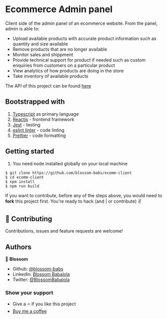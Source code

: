 # Ecommerce Admin panel

Client side of the admin panel of an ecommerce website. From the panel, admin is able to:

- Upload available products with accurate product information such as quantity and size available
- Remove products that are no longer available
- Monitor sales and shippment
- Provide technical support for product if needed such as custom enquiries from customers on a particular product
- View analytics of how products are doing in the store
- Take inventory of available products

The API of this project can be found [here](https://github.com/blossom-babs/ecomm)

## Bootstrapped with
1. [Typescript](https://www.typescriptlang.org/) as primary language
1. [Reactjs](https://reactjs.org/) - frontend framework
2. [Jest](https://jestjs.io/) - testing
3. [eslint linter](https://eslint.org/) - code linting
4. [Prettier](https://prettier.io/) - code formatting

## Getting started
1. You need node installed globally on your local machine
```
$ git clone https://github.com/blossom-babs/ecomm-client
$ cd ecomm-client
$ npm install
$ npm run build
```
If you want to contribute, before any of the steps above, you would need to __fork__ this project first.
You're ready to hack (and | or contribute) ✌️

## 🤝 Contributing
Contributions, issues and feature requests are welcome!

## Authors
🌸 __Blossom__
- Github: [@blossom-babs](https://github.com/blossom-babs/)
- LinkedIn: [Blossom Babalola](https://www.linkedin.com/in/blossom-babalola/)
- Twitter: [@BlossomBabalola](https://twitter.com/BlossomBabalola)

### Show your support
- Give a ⭐ if you like this project
- [Buy me a coffee](https://www.buymeacoffee.com/blossombabs)